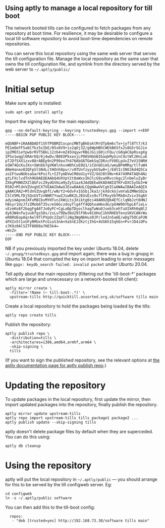 Using aptly to manage a local repository for till boot
------------------------------------------------------

The network booted tills can be configured to fetch packages from any
repository at boot time.  For resilience, it may be desirable to
configure a local till software repository to avoid boot-time
dependencies on remote repositories.

You can serve this local repository using the same web server that
serves the till configuration file.  Manage the local repository as
the same user that owns the till configuration file, and symlink from
the directory served by the web server to `~/.aptly/public/`

Initial setup
=============

Make sure aptly is installed:

```
sudo apt-get install aptly
```

Import the signing key for the main repository:

```
gpg --no-default-keyring --keyring trustedkeys.gpg --import <<EOF
-----BEGIN PGP PUBLIC KEY BLOCK-----

mQGNBF+1RAABDADf1ShTPOBMZCocpniMNTgBkEoktMrQTp6m6cTx+jyfl8Tt7/k3
PE1mOeFF5a6Cfkz5xIbE/05x8V9+ix2qOj3Z/g6WpHBhCWEkB6Sfx2s8G5rSGJin
ip2MO3ieYpwbrRVT5BkL12zb4+mZ45UqywrRBoJGii60jcFQu/cG0qAC6pRsxgXg
IPSo1wqgl6RAr6Q/6j4wDv/B0EOPkxexjLP08SHbGBIbaqkMyGinC9ztWt2HnLu6
pTJDfSXX1zxv88rABEp9n2P99oo7h476AbG6TGmkSqCDRzcFV0ELpUvZ7eV1SNRH
eSW74QcKuJXx+SWnbb7gVKWlnhxvWOhCoE0U1/iCUnbDimS/wmyBPmMRq/tlfuW4
ANeHaneo02QFpSlSN4LctHOnh0pur/v0TUnfzyyybUSw0+j/E8tIcINOJAd4Q5Ca
zoIFtwuNUbsaGarkPoifL+IZfymDVwCMdoU1y+VZ/OdJ8tXNv+K4749M4TAQh4Nz
gtLFXclvdTnh9G0AEQEAAbQ4UXVpY2t0aWxsIHJlcG9zaXRvcnkgc2lnbmluZyBr
ZXkgPHN0ZXZlQGFzc29ydGVkLm9yZy51az6JAdQEEwEKAD4WIQTKFvDXC5y5b3+W
R502+MldnVZUvgUCX7VEAAIbAwUJEswDAAULCQgHAwUVCgkICwUWAwIBAAIeAQIX
gAAKCRA2+MldnVZUvgbfC/wN/Y2+6dvFxIGSbjJka3/jkXdckGjvmYabZMNeSD2a
C5lV5MLfDj5QsGVTznNNR7YuwZJswRK2LJEUsEzs9v7lFRxyVbYRb8nZviv3SqAV
adyimApnmJXFxM8CbvMYHTvnJXWiLts3Xiktg0zi48AN9ZQb4EfCclqNbJzt6HNJ
hBsyr1UzJfzZMob6T35v/eS6GczdoyTlg4ff4QQtoaHmsdG/pO4W9bYbpLKfieLv
vEzeKo8f2bqgFgA6TJo0yPC+CgLoBpTDyoclhagTwWu0Jseb3cehTuUIkRh0qNl2
dy63W4nfwjuubfgs58s/zsLu79Dw3bU29lF9bv6CUHuC1khRHEbTenoSKVCANrWu
eR8RUEopAqrAel9TlPVpOc2ZqVlliNg3WgNbHusRJP/lodJn5a6E/wDg75OCaFUN
4PXIn5t1xUFyRMUxtPcGioS3nA+Xa5nEJZKztjIhG+4USKh15qhEn+PvrJD4iOPu
s7K9z0AlSZTF80D8a7HE5k4=
=WsZn
-----END PGP PUBLIC KEY BLOCK-----
EOF
```

NB if you previously imported the key under Ubuntu 18.04, delete
`~/.gnupg/trustedkeys.gpg` and import again; there was a bug in gnupg in
Ubuntu 18.04 that corrupted the key on import leading to error
messages like `gpgv: keydb_search failed: invalid packet` under Ubuntu
20.04.

Tell aptly about the main repository (filtering out the 'till-boot-*'
packages which are large and unnecessary on a network-booted till
client):

```
aptly mirror create \
  -filter='!Name (~ till-boot-.*)' \
  upstream-tills http://quicktill.assorted.org.uk/software tills main
```

Create a local repository to hold the packages being loaded by the
tills:

```
aptly repo create tills
```

Publish the repository:

```
aptly publish repo \
  -distribution=tills \
  -architectures=i386,amd64,armhf,arm64 \
  -skip-signing \
  tills
```

(If you want to sign the published repository, see the relevant
options at [the aptly documentation page for aptly publish repo](https://www.aptly.info/doc/aptly/publish/repo/).)


Updating the repository
=======================

To update packages in the local repository, first update the mirror,
then import updated packages into the repository, finally publish the
repository.

```
aptly mirror update upstream-tills
aptly repo import upstream-tills tills package1 package2 ...
aptly publish update --skip-signing tills
```

aptly doesn't delete package files by default when they are
superceded.  You can do this using:

```
aptly db cleanup
```


Using the repository
====================

aptly will put the local repository in `~/.aptly/public` — you should
arrange for this to be served by the till configweb server.  Eg:

```
cd configweb
ln -s ~/.aptly/public software
```

You can then add this to the till-boot config:

```
  repos:
   - "deb [trusted=yes] http://192.168.73.30/software tills main"
```
